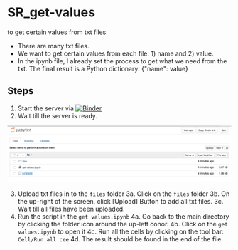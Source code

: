 # SR_get-values

to get certain values from txt files

- There are many txt files.
- We want to get certain values from each file: 1) name and 2) value.
- In the ipynb file, I already set the process to get what we need from the txt. The final result is a Python dictionary: {"name": value}


## Steps

1. Start the server via [![Binder](https://mybinder.org/badge_logo.svg)](https://mybinder.org/v2/gh/wudaudau/SR_get-values/main)
2. Wait till the server is ready.

<img src="img/img01.png">

3. Upload txt files in to the `files` folder
  3a. Click on the `files` folder
  3b. On the up-right of the screen, click [Upload] Button to add all txt files.
  3c. Wait till all files have been uploaded.
4. Run the script in the `get values.ipynb`
  4a. Go back to the main directory by clicking the folder icon around the up-left conor.
  4b. Click on the `get values.ipynb` to open it
  4c. Run all the cells by clicking on the tool bar: `Cell/Run all cee`
  4d. The result should be found in the end of the file.
